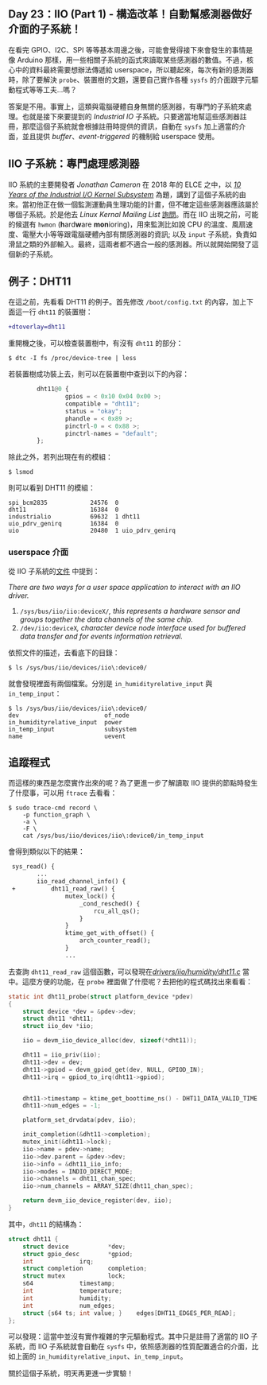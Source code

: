 ## Day 23：IIO (Part 1) - 構造改革！自動幫感測器做好介面的子系統！



在看完 GPIO、I2C、SPI 等等基本周邊之後，可能會覺得接下來會發生的事情是像 Arduino 那樣，用一些相關子系統的函式來讀取某些感測器的數值。不過，核心中的資料最終需要想辦法傳遞給 userspace，所以聽起來，每次有新的感測器時，除了要解決 `probe`、裝置樹的文題，還要自己實作各種 `sysfs` 的介面跟字元驅動程式等等工夫...嗎？

答案是不用。事實上，這類與電腦硬體自身無關的感測器，有專門的子系統來處理。也就是接下來要提到的 *Industrial IO* 子系統。只要適當地幫這些感測器註冊，那麼這個子系統就會根據註冊時提供的資訊，自動在 `sysfs` 加上適當的介面，並且提供 *buffer*、*event-triggered* 的機制給 userspace 使用。

## IIO 子系統：專門處理感測器

IIO 系統的主要開發者 *Jonathan Cameron* 在 2018 年的 ELCE 之中，以 [*10 Years of the Industrial I/O Kernel Subsystem*](https://youtu.be/644oH1FXdtE) 為題，講到了這個子系統的由來。當初他正在做一個監測運動員生理功能的計畫，但不確定這些感測器應該屬於哪個子系統。於是他去 *Linux Kernal Mailing List* [詢問](https://lore.kernel.org/lkml/4832A211.4040206@gmail.com/)。而在 IIO 出現之前，可能的候選有 `hwmon` (**h**ard**w**are **mon**ioring)，用來監測比如說 CPU 的溫度、風扇速度、電壓大小等等跟電腦硬體內部有關感測器的資訊; 以及 `input` 子系統，負責如滑鼠之類的外部輸入。最終，這兩者都不適合一般的感測器。所以就開始開發了這個新的子系統。

## 例子：DHT11

在這之前，先看看 DHT11 的例子。首先修改 `/boot/config.txt` 的內容，加上下面這一行 `dht11` 的裝置樹：

```diff
+dtoverlay=dht11
```

重開機之後，可以檢查裝置樹中，有沒有 `dht11` 的部分：

```shell
$ dtc -I fs /proc/device-tree | less
```

若裝置樹成功裝上去，則可以在裝置樹中查到以下的內容：

```python
        dht11@0 {
                gpios = < 0x10 0x04 0x00 >;
                compatible = "dht11";
                status = "okay";
                phandle = < 0x89 >;
                pinctrl-0 = < 0x88 >;
                pinctrl-names = "default";
        };
```

除此之外，若列出現在有的模組：

```shell
$ lsmod
```

則可以看到 DHT11 的模組：

```shell
spi_bcm2835            24576  0
dht11                  16384  0
industrialio           69632  1 dht11
uio_pdrv_genirq        16384  0
uio                    20480  1 uio_pdrv_genirq
```

### userspace 介面

從 IIO 子系統的[文件](https://www.kernel.org/doc/html/v4.14/driver-api/iio/core.html) 中提到：

*There are two ways for a user space application to interact with an IIO driver.*

1. `/sys/bus/iio/iio:deviceX/`*, this represents a hardware sensor and groups together the data channels of the same chip.*
2. `/dev/iio:deviceX`*, character device node interface used for buffered data transfer and for events information retrieval.*

依照文件的描述，去看底下的目錄：

```shell
$ ls /sys/bus/iio/devices/iio\:device0/
```

就會發現裡面有兩個檔案。分別是 `in_humidityrelative_input` 與 `in_temp_input`：

```shell
$ ls /sys/bus/iio/devices/iio\:device0/
dev                        of_node
in_humidityrelative_input  power
in_temp_input              subsystem
name                       uevent
```

## 追蹤程式

而這樣的東西是怎麼實作出來的呢？為了更進一步了解讀取 IIO 提供的節點時發生了什麼事，可以用 `ftrace` 去看看：

```shell
$ sudo trace-cmd record \
    -p function_graph \
    -a \
    -F \ 
    cat /sys/bus/iio/devices/iio\:device0/in_temp_input
```

會得到類似以下的結果：

```diff
 sys_read() {
        ...
        iio_read_channel_info() {
 +          dht11_read_raw() {
                mutex_lock() {
                    _cond_resched() {
                        rcu_all_qs();
                    }
                }
                ktime_get_with_offset() {
                    arch_counter_read();
                }
                ...
```

去查詢 `dht11_read_raw` 這個函數，可以發現在[*drivers/iio/humidity/dht11.c*](https://github.com/raspberrypi/linux/blob/rpi-5.4.y/drivers/iio/humidity/dht11.c) 當中。這麼方便的功能，在 `probe` 裡面做了什麼呢？去把他的程式碼找出來看看：

```c
static int dht11_probe(struct platform_device *pdev)
{
	struct device *dev = &pdev->dev;
	struct dht11 *dht11;
	struct iio_dev *iio;

	iio = devm_iio_device_alloc(dev, sizeof(*dht11));

	dht11 = iio_priv(iio);
	dht11->dev = dev;
	dht11->gpiod = devm_gpiod_get(dev, NULL, GPIOD_IN);
	dht11->irq = gpiod_to_irq(dht11->gpiod);


	dht11->timestamp = ktime_get_boottime_ns() - DHT11_DATA_VALID_TIME - 1;
	dht11->num_edges = -1;

	platform_set_drvdata(pdev, iio);

	init_completion(&dht11->completion);
	mutex_init(&dht11->lock);
	iio->name = pdev->name;
	iio->dev.parent = &pdev->dev;
	iio->info = &dht11_iio_info;
	iio->modes = INDIO_DIRECT_MODE;
	iio->channels = dht11_chan_spec;
	iio->num_channels = ARRAY_SIZE(dht11_chan_spec);

	return devm_iio_device_register(dev, iio);
}
```

其中，`dht11` 的結構為：

```c
struct dht11 {
	struct device			*dev;
	struct gpio_desc		*gpiod;
	int				irq;
	struct completion		completion;
	struct mutex			lock;
	s64				timestamp;
	int				temperature;
	int				humidity;
	int				num_edges;
	struct {s64 ts; int value; }	edges[DHT11_EDGES_PER_READ];
};
```

可以發現：這當中並沒有實作複雜的字元驅動程式。其中只是註冊了適當的 IIO 子系統，而 IIO 子系統就會自動在 `sysfs` 中，依照感測器的性質配置適合的介面，比如上面的 `in_humidityrelative_input`、`in_temp_input`。

關於這個子系統，明天再更進一步實驗！